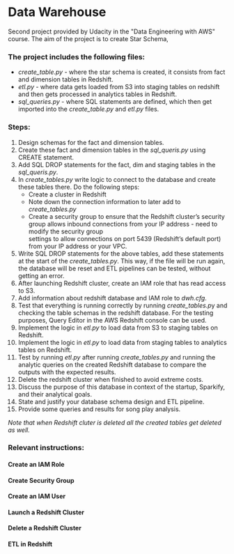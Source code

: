 # Data Warehouse
Second project provided by Udacity in the "Data Engineering with AWS" course. The aim of the project is to create Star Schema, 

### The project includes the following files:
- *create_table.py* - where the star schema is created, it consists from fact and dimension tables in Redshift.
- *etl.py* - where data gets loaded from S3 into staging tables on redshift and then gets processed in analytics tables in Redshift.
- *sql_queries.py* - where SQL statements are defined, which then get imported into the *create_table.py* and *etl.py* files.
  
### Steps:
1. Design schemas for the fact and dimension tables.
2. Create these fact and dimension tables in the *sql_queris.py* using CREATE statement.
3. Add SQL DROP statements for the fact, dim and staging tables in the *sql_queris.py*.
4. In *create_tables.py* write logic to connect to the database and create these tables there. Do the following steps:
   - Create a cluster in Redshift
   - Note down the connection information to later add to *create_tables.py*
   - Create a security group to ensure that the Redshift cluster’s security group allows inbound connections from your IP address - need to modify the security group   
     settings to allow connections on port 5439 (Redshift’s default port) from your IP address or your VPC.
6. Write SQL DROP statements for the above tables, add these statements at the start of the *create_tables.py*. This way, if the file will be run again, the database will be reset and ETL pipelines can be tested, without getting an error.
7. After launching Redshift cluster, create an IAM role that has read access to S3.
8. Add information about redshift database and IAM role to *dwh.cfg*.
9. Test that everything is running correctly by running *create_tables.p*y and checking the table schemas in the redshift database. For the testing purposes, Query Editor in the AWS Redshift console can be used.
10. Implement the logic in *etl.py* to load data from S3 to staging tables on Redshift.
11. Implement the logic in *etl.py* to load data from staging tables to analytics tables on Redshift.
12. Test by running *etl.py* after running *create_tables.py* and running the analytic queries on the created Redshift database to compare the outputs with the expected results.
13. Delete the redshift cluster when finished to avoid extreme costs.
14. Discuss the purpose of this database in context of the startup, Sparkify, and their analytical goals.
15. State and justify your database schema design and ETL pipeline.
16. Provide some queries and results for song play analysis.

*Note that when Redshift cluter is deleted all the created tables get deleted as well.*

### Relevant instructions:
#### Create an IAM Role
#### Create Security Group
#### Create an IAM User
#### Launch a Redshift Cluster
#### Delete a Redshift Cluster
#### ETL in Redshift
   
